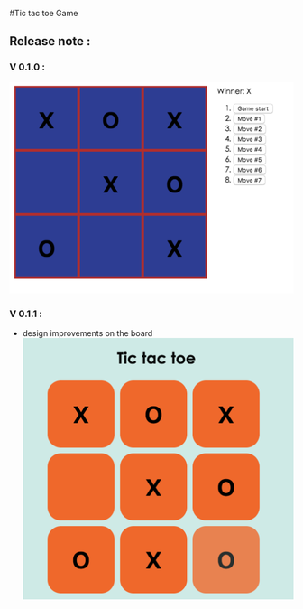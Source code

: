 #Tic tac toe Game



## Release note :

### V 0.1.0 : 
![Main page - v0.1.0](./docs/v0.1.0.png "Main page - v0.1.0")

### V 0.1.1 : 
- design improvements on the board
![Main page - v0.1.1](./docs/v0.1.1.png "Main page - v0.1.1")


